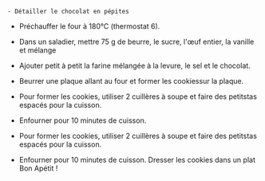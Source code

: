     - Détailler le chocolat en pépites
- Préchauffer le four à 180°C (thermostat 6).
- Dans un saladier, mettre 75 g de beurre, le sucre, l'œuf entier, la vanille et mélange
- Ajouter petit à petit la farine mélangée à la levure, le sel et le chocolat.
- Beurrer une plaque allant au four et former les cookiessur la plaque.

- Pour former les cookies, utiliser 2 cuillères à soupe et faire des petitstas espacés pour la cuisson.
- Enfourner pour 10 minutes de cuisson.
- Pour former les cookies, utiliser 2 cuillères à soupe et faire des petitstas espacés pour la cuisson.
- Enfourner pour 10 minutes de cuisson.
Dresser les cookies dans un plat
Bon Apétit !